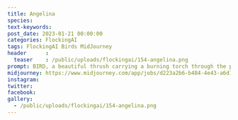 ```yaml
---
title: Angelina
species: 
text-keywords: 
post_date: 2023-01-21 00:00:00
categories: FlockingAI
tags: FlockingAI Birds MidJourney 
header      :
  teaser    : /public/uploads/flockingai/154-angelina.png
prompt: BIRD, a beautiful thrush carrying a burning torch through the pitch black of the void, high quality, hyper realistic, cinematic, 8k
midjourney: https://www.midjourney.com/app/jobs/d223a2b6-b484-4e43-a6d1-214579d34f10
instagram: 
twitter: 
facebook: 
gallery: 
  - /public/uploads/flockingai/154-angelina.png
---
```


